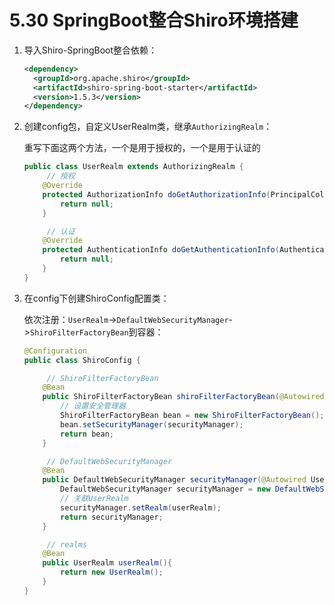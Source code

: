 # 5.30 SpringBoot整合Shiro环境搭建

1. 导入Shiro-SpringBoot整合依赖：

   ```xml
   <dependency>
     <groupId>org.apache.shiro</groupId>
     <artifactId>shiro-spring-boot-starter</artifactId>
     <version>1.5.3</version>
   </dependency>
   ```

2. 创建config包，自定义UserRealm类，继承`AuthorizingRealm`：

   重写下面这两个方法，一个是用于授权的，一个是用于认证的
   
   ```java
   public class UserRealm extends AuthorizingRealm {
   		// 授权
       @Override
       protected AuthorizationInfo doGetAuthorizationInfo(PrincipalCollection principals) {
           return null;
       }
   
   		// 认证 
       @Override
       protected AuthenticationInfo doGetAuthenticationInfo(AuthenticationToken token) throws AuthenticationException {
           return null;
       }
   }
   ```
   
3. 在config下创建ShiroConfig配置类：

   依次注册：`UserRealm`->`DefaultWebSecurityManager`->`ShiroFilterFactoryBean`到容器：

   ```java
   @Configuration
   public class ShiroConfig {
   
   		// ShiroFilterFactoryBean
       @Bean
       public ShiroFilterFactoryBean shiroFilterFactoryBean(@Autowired DefaultWebSecurityManager securityManager){
           // 设置安全管理器
           ShiroFilterFactoryBean bean = new ShiroFilterFactoryBean();
           bean.setSecurityManager(securityManager);
           return bean;
       }
   
   		// DefaultWebSecurityManager
       @Bean
       public DefaultWebSecurityManager securityManager(@Autowired UserRealm userRealm){
           DefaultWebSecurityManager securityManager = new DefaultWebSecurityManager();
           // 关联UserRealm
           securityManager.setRealm(userRealm);
           return securityManager;
       }
   
   		// realms
       @Bean
       public UserRealm userRealm(){
           return new UserRealm();
       }
   }
   ```

   